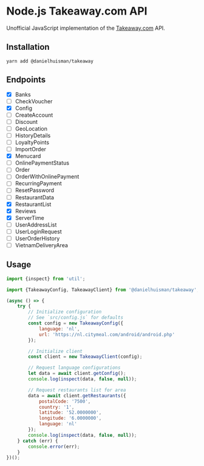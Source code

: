 # Node.js Takeaway.com API

Unofficial JavaScript implementation of the [Takeaway.com](https://www.takeaway.com) API.

## Installation
```
yarn add @danielhuisman/takeaway
```

## Endpoints
- [x] Banks
- [ ] CheckVoucher
- [x] Config
- [ ] CreateAccount
- [ ] Discount
- [ ] GeoLocation
- [ ] HistoryDetails
- [ ] LoyaltyPoints
- [ ] ImportOrder
- [x] Menucard
- [ ] OnlinePaymentStatus
- [ ] Order
- [ ] OrderWithOnlinePayment
- [ ] RecurringPayment
- [ ] ResetPassword
- [ ] RestaurantData
- [x] RestaurantList
- [x] Reviews
- [x] ServerTime
- [ ] UserAddressList
- [ ] UserLoginRequest
- [ ] UserOrderHistory
- [ ] VietnamDeliveryArea

## Usage
```javascript
import {inspect} from 'util';

import {TakeawayConfig, TakeawayClient} from '@danielhuisman/takeaway';

(async () => {
    try {
        // Initialize configuration
        // See `src/config.js` for defaults
        const config = new TakeawayConfig({
            language: 'nl',
            url: 'https://nl.citymeal.com/android/android.php'
        });

        // Initialize client
        const client = new TakeawayClient(config);

        // Request language configurations
        let data = await client.getConfig();
        console.log(inspect(data, false, null));

        // Request restaurants list for area
        data = await client.getRestaurants({
            postalCode: '7500',
            country: '1',
            latitude: '52.0000000',
            longitude: '6.0000000',
            language: 'nl'
        });
        console.log(inspect(data, false, null));
    } catch (err) {
        console.error(err);
    }
})();
```
